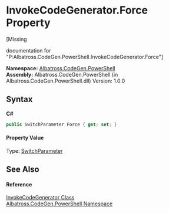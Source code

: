 # InvokeCodeGenerator.Force Property 
 

\[Missing <summary> documentation for "P:Albatross.CodeGen.PowerShell.InvokeCodeGenerator.Force"\]

**Namespace:**&nbsp;<a href="73820E42">Albatross.CodeGen.PowerShell</a><br />**Assembly:**&nbsp;Albatross.CodeGen.PowerShell (in Albatross.CodeGen.PowerShell.dll) Version: 1.0.0

## Syntax

**C#**<br />
``` C#
public SwitchParameter Force { get; set; }
```


#### Property Value
Type: <a href="http://msdn2.microsoft.com/en-us/library/ms583340" target="_blank">SwitchParameter</a>

## See Also


#### Reference
<a href="5DFAD4E0">InvokeCodeGenerator Class</a><br /><a href="73820E42">Albatross.CodeGen.PowerShell Namespace</a><br />